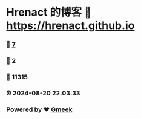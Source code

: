 # Hrenact 的博客 :link: https://hrenact.github.io 
### :page_facing_up: [7](https://hrenact.github.io/tag.html) 
### :speech_balloon: 2 
### :hibiscus: 11315 
### :alarm_clock: 2024-08-20 22:03:33 
### Powered by :heart: [Gmeek](https://github.com/Meekdai/Gmeek)
